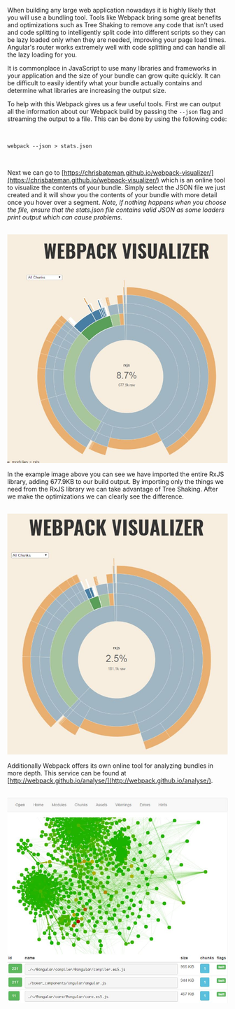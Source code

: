 When building any large web application nowadays it is highly likely that you will use a bundling tool. Tools like Webpack bring some great benefits and optimizations such as Tree Shaking to remove any code that isn't used and code splitting to intelligently split code into different scripts so they can be lazy loaded only when they are needed, improving your page load times. Angular's router works extremely well with code splitting and can handle all the lazy loading for you.

It is commonplace in JavaScript to use many libraries and frameworks in your application and the size of your bundle can grow quite quickly. It can be difficult to easily identify what your bundle actually contains and determine what libraries are increasing the output size.

To help with this Webpack gives us a few useful tools. First we can output all the information about our Webpack build by passing the `--json` flag and streaming the output to a file. This can be done by using the following code:

<br>

```
webpack --json > stats.json
```

<br>


Next we can go to [https://chrisbateman.github.io/webpack-visualizer/](https://chrisbateman.github.io/webpack-visualizer/) which is an online tool to visualize the contents of your bundle. Simply select the JSON file we just created and it will show you the contents of your bundle with more detail once you hover over a segment. *Note, if nothing happens when you choose the file, ensure that the stats.json file contains valid JSON as some loaders print output which can cause problems.*

<br>

<img src="../../../assets/img/blog/webpack-visualizer.jpg" />

<br>

In the example image above you can see we have imported the entire RxJS library, adding 677.9KB to our build output. By importing only the things we need from the RxJS library we can take advantage of Tree Shaking. After we make the optimizations we can clearly see the difference.

<br>

<img src="../../../assets/img/blog/webpack-visualizer-2.jpg" />

<br>

Additionally Webpack offers its own online tool for analyzing bundles in more depth. This service can be found at [http://webpack.github.io/analyse/](http://webpack.github.io/analyse/).

<br>

<img src="../../../assets/img/blog/bundle-analysis.jpg" />
